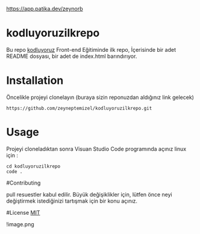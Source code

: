 https://app.patika.dev/zeynorb


# kodluyoruzilkrepo
Bu repo [kodluyoruz](https://kodluyoruz.org) Front-end Eğitiminde ilk repo, İçerisinde bir adet
README dosyası, bir adet de index.html barındırıyor.

# Installation 
Öncelikle projeyi clonelayın (buraya sizin reponuzdan aldığınız link gelecek)

```
https://github.com/zeyneptemizel/kodluyoruzilkrepo.git
```

# Usage
Projeyi cloneladıktan sonra Visuan Studio Code programında açınız
linux için :

```
cd kodluyoruzilkrepo
code .
```
#Contributing

pull resuestler kabul edilir. Büyük değişiklikler için, lütfen önce neyi değiştirmek
istediğinizi tartışmak için bir konu açınız.

#License
[MIT](https://choosealicense.com/licenses/mit/)

!image.png
